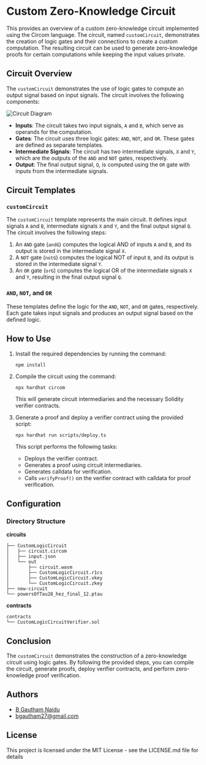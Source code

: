 # Custom Zero-Knowledge Circuit 

This provides an overview of a custom zero-knowledge circuit implemented using the Circom language. The circuit, named `customCircuit`, demonstrates the creation of logic gates and their connections to create a custom computation. The resulting circuit can be used to generate zero-knowledge proofs for certain computations while keeping the input values private.

## Circuit Overview

The `customCircuit` demonstrates the use of logic gates to compute an output signal based on input signals. The circuit involves the following components:

![Circuit Diagram](https://authoring.metacrafters.io/assets/cms/Assessment_b05f6ed658.png?updated_at=2023-02-24T00:00:37.278Z)


- **Inputs**: The circuit takes two input signals, `A` and `B`, which serve as operands for the computation.
- **Gates**: The circuit uses three logic gates: `AND`, `NOT`, and `OR`. These gates are defined as separate templates.
- **Intermediate Signals**: The circuit has two intermediate signals, `X` and `Y`, which are the outputs of the `AND` and `NOT` gates, respectively.
- **Output**: The final output signal, `Q`, is computed using the `OR` gate with inputs from the intermediate signals.

## Circuit Templates

### `customCircuit`

The `customCircuit` template represents the main circuit. It defines input signals `A` and `B`, intermediate signals `X` and `Y`, and the final output signal `Q`. The circuit involves the following steps:

1. An `AND` gate (`andG`) computes the logical AND of inputs `A` and `B`, and its output is stored in the intermediate signal `X`.
2. A `NOT` gate (`notG`) computes the logical NOT of input `B`, and its output is stored in the intermediate signal `Y`.
3. An `OR` gate (`orG`) computes the logical OR of the intermediate signals `X` and `Y`, resulting in the final output signal `Q`.

### `AND`, `NOT`, and `OR`

These templates define the logic for the `AND`, `NOT`, and `OR` gates, respectively. Each gate takes input signals and produces an output signal based on the defined logic.

## How to Use

1. Install the required dependencies by running the command:
   ```
   npm install
   ```

2. Compile the circuit using the command:
   ```
   npx hardhat circom
   ```
   This will generate circuit intermediaries and the necessary Solidity verifier contracts.

3. Generate a proof and deploy a verifier contract using the provided script:
   ```
   npx hardhat run scripts/deploy.ts
   ```
   This script performs the following tasks:
   - Deploys the verifier contract.
   - Generates a proof using circuit intermediaries.
   - Generates calldata for verification.
   - Calls `verifyProof()` on the verifier contract with calldata for proof verification.

## Configuration
### Directory Structure
**circuits**
```
├── CustomLogicCircuit
│   ├── circuit.circom
│   ├── input.json
│   └── out
│       ├── circuit.wasm
│       ├── CustomLogicCircuit.r1cs
│       ├── CustomLogicCircuit.vkey
│       └── CustomLogicCircuit.zkey
├── new-circuit
└── powersOfTau28_hez_final_12.ptau
```
**contracts**
```
contracts
└── CustomLogicCircuitVerifier.sol
```


## Conclusion

The `customCircuit` demonstrates the construction of a zero-knowledge circuit using logic gates. By following the provided steps, you can compile the circuit, generate proofs, deploy verifier contracts, and perform zero-knowledge proof verification. 
## Authors

- [B Gautham Naidu](https://www.github.com/gautham2k3)
- bgautham27@gmail.com


## License

This project is licensed under the MIT License - see the LICENSE.md file for details

